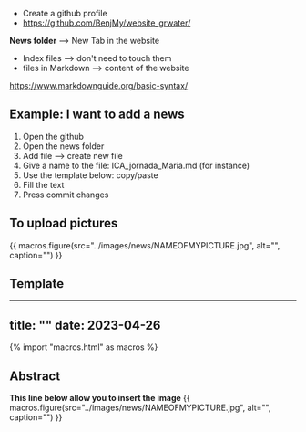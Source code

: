 - Create a github profile
- https://github.com/BenjMy/website_grwater/ 

**News folder** --> New Tab in the website 
- Index files --> don't need to touch them
- files in Markdown --> content of the website

https://www.markdownguide.org/basic-syntax/

## Example: I want to add a news
1. Open the github
2. Open the news folder
3. Add file --> create new file
4. Give a name to the file: ICA_jornada_Maria.md (for instance)
5. Use the template below: copy/paste 
6. Fill the text
7. Press commit changes 






## To upload pictures


{{ macros.figure(src="../images/news/NAMEOFMYPICTURE.jpg", alt="", caption="") }}



## Template

---
title: ""
date: 2023-04-26
---

{% import "macros.html" as macros %}

## Abstract

**This line below allow you to insert the image**
{{ macros.figure(src="../images/news/NAMEOFMYPICTURE.jpg", alt="", caption="") }}
